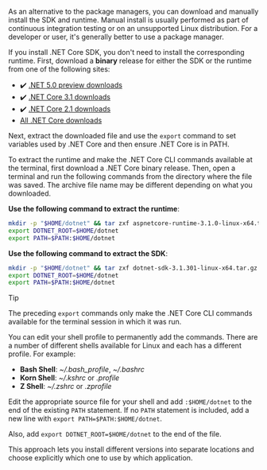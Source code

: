 
<!-- Note, this content is copied in ../macos.md. Any fixes should be applied there too, though content may be different -->

As an alternative to the package managers, you can download and manually install the SDK and runtime. Manual install is usually performed as part of continuous integration testing or on an unsupported Linux distribution. For a developer or user, it's generally better to use a package manager.

If you install .NET Core SDK, you don't need to install the corresponding runtime. First, download a **binary** release for either the SDK or the runtime from one of the following sites:

- ✔️ [.NET 5.0 preview downloads](https://dotnet.microsoft.com/download/dotnet/5.0)
- ✔️ [.NET Core 3.1 downloads](https://dotnet.microsoft.com/download/dotnet-core/3.1)
- ✔️ [.NET Core 2.1 downloads](https://dotnet.microsoft.com/download/dotnet-core/2.1)
- [All .NET Core downloads](https://dotnet.microsoft.com/download/dotnet-core)

Next, extract the downloaded file and use the `export` command to set variables used by .NET Core and then ensure .NET Core is in PATH.

To extract the runtime and make the .NET Core CLI commands available at the terminal, first download a .NET Core binary release. Then, open a terminal and run the following commands from the directory where the file was saved. The archive file name may be different depending on what you downloaded.

**Use the following command to extract the runtime**:

```bash
mkdir -p "$HOME/dotnet" && tar zxf aspnetcore-runtime-3.1.0-linux-x64.tar.gz -C "$HOME/dotnet"
export DOTNET_ROOT=$HOME/dotnet
export PATH=$PATH:$HOME/dotnet
```

**Use the following command to extract the SDK**:

```bash
mkdir -p "$HOME/dotnet" && tar zxf dotnet-sdk-3.1.301-linux-x64.tar.gz -C "$HOME/dotnet"
export DOTNET_ROOT=$HOME/dotnet
export PATH=$PATH:$HOME/dotnet
```

> [!TIP]
> The preceding `export` commands only make the .NET Core CLI commands available for the terminal session in which it was run.
>
> You can edit your shell profile to permanently add the commands. There are a number of different shells available for Linux and each has a different profile. For example:
>
> - **Bash Shell**: *~/.bash_profile*, *~/.bashrc*
> - **Korn Shell**: *~/.kshrc* or *.profile*
> - **Z Shell**: *~/.zshrc* or *.zprofile*
>
> Edit the appropriate source file for your shell and add `:$HOME/dotnet` to the end of the existing `PATH` statement. If no `PATH` statement is included, add a new line with `export PATH=$PATH:$HOME/dotnet`.
>
> Also, add `export DOTNET_ROOT=$HOME/dotnet` to the end of the file.

This approach lets you install different versions into separate locations and choose explicitly which one to use by which application.
